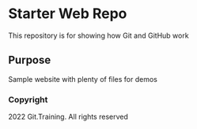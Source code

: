 # Starter Web Repo

This repository is for showing how Git and GitHub work

## Purpose

Sample website with plenty of files for demos

### Copyright

2022 Git.Training. All rights reserved